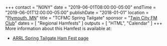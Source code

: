 +++
contact = "N0NY"
date = "2019-06-01T08:00:00-05:00"
endTime =  "2019-06-01T12:00:00-05:00"
publishDate = "2018-01-01"
location = "[Plymouth, MN](https://www.google.com/maps/place/West+Medicine+Lake+Community+Club/@44.9977916,-93.4325584,17z/)"
title = "TCFMC Spring Tailgate"
sponsor = "[Twin City FM Club](http://tcfmc.org)"
dates = [ "Regional Hamfests" ]
outputs = [ "HTML", "Calendar" ]
+++
More information about this Hamfest is available at:

<!-- * [Twin City FM Club Website](http://tcfmc.org)-->
* [ARRL Spring Tailgate Ham Fest page](http://www.arrl.org/hamfests/spring-tailgate-ham-fest-1)

